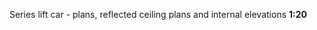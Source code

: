 <span class="caps">Series lift car - plans, reflected ceiling plans and internal elevations **1:20**</span>